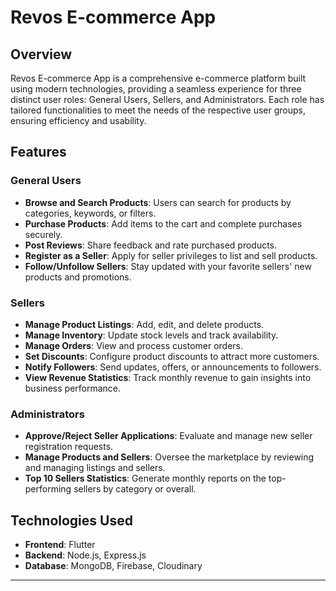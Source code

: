 # Revos E-commerce App

## Overview
Revos E-commerce App is a comprehensive e-commerce platform built using modern technologies, providing a seamless experience for three distinct user roles: General Users, Sellers, and Administrators. Each role has tailored functionalities to meet the needs of the respective user groups, ensuring efficiency and usability.

## Features

### General Users
- **Browse and Search Products**: Users can search for products by categories, keywords, or filters.
- **Purchase Products**: Add items to the cart and complete purchases securely.
- **Post Reviews**: Share feedback and rate purchased products.
- **Register as a Seller**: Apply for seller privileges to list and sell products.
- **Follow/Unfollow Sellers**: Stay updated with your favorite sellers' new products and promotions.

### Sellers
- **Manage Product Listings**: Add, edit, and delete products.
- **Manage Inventory**: Update stock levels and track availability.
- **Manage Orders**: View and process customer orders.
- **Set Discounts**: Configure product discounts to attract more customers.
- **Notify Followers**: Send updates, offers, or announcements to followers.
- **View Revenue Statistics**: Track monthly revenue to gain insights into business performance.

### Administrators
- **Approve/Reject Seller Applications**: Evaluate and manage new seller registration requests.
- **Manage Products and Sellers**: Oversee the marketplace by reviewing and managing listings and sellers.
- **Top 10 Sellers Statistics**: Generate monthly reports on the top-performing sellers by category or overall.

## Technologies Used
- **Frontend**: Flutter
- **Backend**: Node.js, Express.js
- **Database**: MongoDB, Firebase, Cloudinary

---
